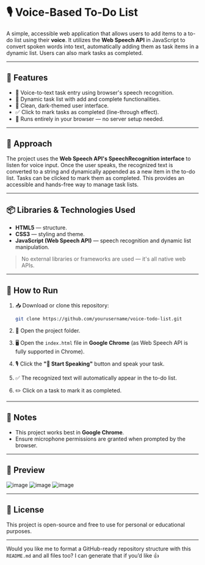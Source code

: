 # 🎙️ Voice-Based To-Do List

A simple, accessible web application that allows users to add items to a to-do list using their **voice**. It utilizes the **Web Speech API** in JavaScript to convert spoken words into text, automatically adding them as task items in a dynamic list. Users can also mark tasks as completed.

---

## 📌 Features

* 🎤 Voice-to-text task entry using browser's speech recognition.
* 📝 Dynamic task list with add and complete functionalities.
* 🎨 Clean, dark-themed user interface.
* ✅ Click to mark tasks as completed (line-through effect).
* 📱 Runs entirely in your browser — no server setup needed.

---

## 📖 Approach

The project uses the **Web Speech API's SpeechRecognition interface** to listen for voice input. Once the user speaks, the recognized text is converted to a string and dynamically appended as a new item in the to-do list. Tasks can be clicked to mark them as completed. This provides an accessible and hands-free way to manage task lists.

---

## 📦 Libraries & Technologies Used

* **HTML5** — structure.
* **CSS3** — styling and theme.
* **JavaScript (Web Speech API)** — speech recognition and dynamic list manipulation.

> No external libraries or frameworks are used — it's all native web APIs.

---

## 🚀 How to Run

1. 📥 Download or clone this repository:

   ```bash
   git clone https://github.com/yourusername/voice-todo-list.git
   ```

2. 📂 Open the project folder.

3. 🖥️ Open the `index.html` file in **Google Chrome** (as Web Speech API is fully supported in Chrome).

4. 🎙️ Click the **"🎤 Start Speaking"** button and speak your task.

5. ✅ The recognized text will automatically appear in the to-do list.

6. ✏️ Click on a task to mark it as completed.

---

## 📌 Notes

* This project works best in **Google Chrome**.
* Ensure microphone permissions are granted when prompted by the browser.

---

## 📸 Preview

![image](https://github.com/user-attachments/assets/b6266621-3c51-4c4a-b9e1-b9676278ade9)
![image](https://github.com/user-attachments/assets/aa1ca352-7c2f-48b7-891d-11c6003fbe6b)
![image](https://github.com/user-attachments/assets/11544a6c-bde3-4873-a64a-1d6185506884)


---

## 📜 License

This project is open-source and free to use for personal or educational purposes.

---

Would you like me to format a GitHub-ready repository structure with this `README.md` and all files too? I can generate that if you’d like 👍
